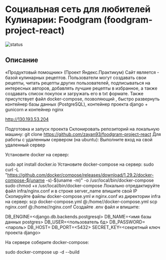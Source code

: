 # Социальная сеть для любителей Кулинарии: Foodgram (foodgram-project-react)

![status](https://github.com/Zayan93/yamdb_final/actions/workflows/foodgram_workflows/badge.svg)

## Описание
«Продуктовый помощник» (Проект Яндекс.Практикум) Сайт является - базой кулинарных рецептов. Пользователи могут создавать свои рецепты, читать рецепты других пользователей, подписываться на интересных авторов, добавлять лучшие рецепты в избранное, а также создавать список покупок и загружать его в txt формате. Также присутствует файл docker-compose, позволяющий , быстро развернуть контейнер базы данных (PostgreSQL), контейнер проекта django + gunicorn и контейнер nginx

http://130.193.53.204 


Подготовка и запуск проекта
Склонировать репозиторий на локальную машину:
git clone https://github.com/zayan93/foodgram-project-react
Для работы с удаленным сервером (на ubuntu):
Выполните вход на свой удаленный сервер

Установите docker на сервер:

sudo apt install docker.io 
Установите docker-compose на сервер:
sudo curl -L "https://github.com/docker/compose/releases/download/1.29.2/docker-compose-$(uname -s)-$(uname -m)" -o /usr/local/bin/docker-compose
sudo chmod +x /usr/local/bin/docker-compose
Локально отредактируйте файл infra/nginx.conf и в строке server_name впишите свой IP
Скопируйте файлы docker-compose.yml и nginx.conf из директории infra на сервер:
scp docker-compose.yml <username>@<host>:/home/<username>/docker-compose.yml
scp nginx.conf <username>@<host>:/home/<username>/nginx.conf
Cоздайте .env файл и впишите:

DB_ENGINE=<django.db.backends.postgresql>
DB_NAME=<имя базы данных postgres>
DB_USER=<пользователь бд>
DB_PASSWORD=<пароль>
DB_HOST=<db>
DB_PORT=<5432>
SECRET_KEY=<секретный ключ проекта django>


На сервере соберите docker-compose:

sudo docker-compose up -d --build

